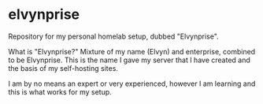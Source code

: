 # elvynprise
Repository for my personal homelab setup, dubbed "Elvynprise".

What is "Elvynprise?"
Mixture of my name (Elvyn) and enterprise, combined to be Elvynprise.
This is the name I gave my server that I have created and the basis of my self-hosting sites.

I am by no means an expert or very experienced, however I am learning and this is what works for my setup.
